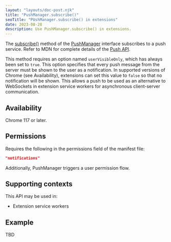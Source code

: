 ```yaml
---
layout: "layouts/doc-post.njk"
title: "PushManager.subscribe()"
seoTitle: "PUshManager.subscribe() in extensions"
date: 2023-08-28
description: Use PushManager.subscribe() in extensions.
---
```


The [subscribe()](https://developer.mozilla.org/docs/Web/API/PushManager/subscribe) method of the [PushManager](https://developer.mozilla.org/docs/Web/API/PushManager) interface subscribes to a push service. Refer to MDN for complete details of the [Push API](https://developer.mozilla.org/docs/Web/API/Push_API).

This method requires an option named `userVisibleOnly`, which has always been set to `true`. This option specifies that every push message from the server must be shown to the user as a notification. In supported versions of Chrome (see Availability), extensions can set this value to `false` so that no notification will be shown. This allows a push to be used as an alternative to WebSockets in extension service workers for asynchronous client-server communication.


## Availability

Chrome 117 or later.

## Permissions

Requires the following in the permissions field of the manifest file:

```json
"notifications"
```

Additionally, PushManager triggers a user permission flow.

## Supporting contexts

This API may be used in:

* Extension service workers

## Example

TBD

